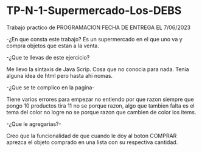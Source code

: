 # TP-N-1-Supermercado-Los-DEBS
Trabajo practico de PROGRAMACION FECHA DE ENTREGA EL 7/06/2023

-¿En que consta este trabajo?
Es un supermercado en el que uno va y compra objetos que estan a la venta.

-¿Que te llevas de este ejercicio?

Me llevo la sintaxis de Java Scrip. Cosa que no conocia para nada. Tenia alguna idea de html pero hasta ahi nomas.

-¿Que se te complico en la pagina-

Tiene varios errores para empezar no entiendo por que razon siempre que pongo 10 productos tira 11 no se porque razon, algo que
tambien falta es el tema del color no logre no se porque razon que cambien de color los items.

-¿Que le agregarias?-

Creo que la funcionalidad de que cuando le doy al boton COMPRAR aprezca el objeto comprado en una lista con su respectiva cantidad.
